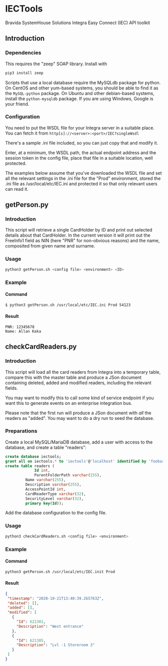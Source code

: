# IECTools
Bravida SystemHouse Solutions Integra Easy Connect (IEC) API toolkit

## Introduction
### Dependencies
This requires the "zeep" SOAP library. Install with
```bash
pip3 install zeep
```

Scripts that use a local database require the MySQLdb package for python. On CentOS
and other yum-based systems, you should be able to find it as the ```MySQL-python```
package. On Ubuntu and other debian-based systems, install the ```python-mysqldb```
package. If you are using Windows, Google is your friend.

### Configuration
You need to put the WSDL file for your Integra server in a suitable place.
You can fetch it from `http[s]://<server>:<port>/IEC?singleWsdl`

There's a sample .ini file included, so you can just copy that and modify it.

Enter, at a minimum, the WSDL path, the actual endpoint address and the session
token in the config file, place that file in a suitable location, well protected.

The examples below assume that you've downloaded the WSDL file and set all the
relevant settings in the .ini file for the "Prod" environment, stored the .ini
file as /usr/local/etc/IEC.ini and protected it so that only relevant users can
read it.

## getPerson.py

### Introduction
This script will retrieve a single CardHolder by ID and print out selected details
about that CardHolder. In the current version it will print out the FreeInfo1 field
as NIN (here "PNR" for non-obvious reasons) and the name, composited from given name
and surname.

### Usage

```bash
python3 getPerson.sh <config file> <environment> <ID>
```

### Example
#### Command
```bash
$ python3 getPerson.sh /usr/local/etc/IEC.ini Prod 54123
```
#### Result
```
PNR: 12345678
Name: Allan Kaka
```

## checkCardReaders.py

### Introduction
This script will load all the card readers from Integra into a temporary table,
compare this with the master table and produce a JSon document containing deleted,
added and modified readers, including the relevant fields.

You may want to modify this to call some kind of service endpoint if you want this
to generate events on an enterprise integration bus.

Please note that the first run will produce a JSon document with *all* the readers
as "added". You may want to do a dry run to seed the database.

### Preparations
Create a local MySQL/MariaDB database, add a user with access to the database, and create a table "readers":
```sql
create database iectools;
grant all on iectools.* to 'iectools'@'localhost' identified by 'foobar';
create table readers (
       	     Id int,
       	     ParentFolderPath varchar(255),
	     Name varchar(255),
	     Description varchar(255),
	     AccessPointId int,
	     CardReaderType varchar(32),
	     SecurityLevel varchar(32),
	     primary key(Id));
```
Add the database configuration to the config file.

### Usage

```bash
python3 checkCardReaders.sh <config file> <environment>
```

### Example

#### Command
```bash
python3 getPerson.sh /usr/local/etc/IEC.init Prod
```
#### Result
```json
{
 "timestamp": "2020-10-21T13:40:39.265763Z",
 "deleted": [],
 "added": [],
 "modified": [
   {
     "Id": 621301,
     "Description": "West entrance"
   },
   {
     "Id": 621305,
     "Description": "Lvl -1 Storeroom 3"
   }
 ]
}
```

